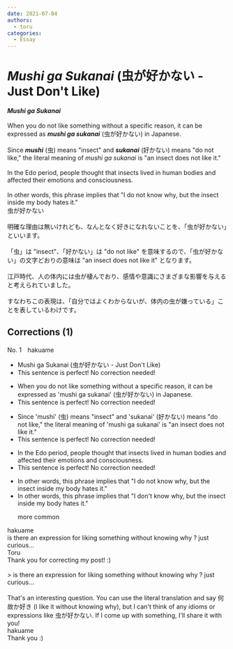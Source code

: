 ```yaml
---
date: 2021-07-04
authors:
  - toru
categories:
  - Essay
---
```


<h1 id="subject_show"><strong><em>Mushi ga Sukanai</strong></em> (虫が好かない - Just Don't Like)</h1>
<div class="date" hidden>Jul 4, 2021 13:37</div>
<div id="post"><div id="body_show_ori">
<strong><em>Mushi ga Sukanai</strong></em><br/><br/>When you do not like something without a specific reason, it can be expressed as <strong><em>mushi ga sukanai</em></strong> (虫が好かない) in Japanese.<br/><br/>Since <strong><em>mushi</em></strong> (虫) means "insect" and <strong><em>sukanai</em></strong> (好かない) means "do not like," the literal meaning of <em>mushi ga sukanai</em> is "an insect does not like it."<br/><br/>In the Edo period, people thought that insects lived in human bodies and affected their emotions and consciousness.<br/><br/>In other words, this phrase implies that "I do not know why, but the insect inside my body hates it."
</div></div>

<!-- more -->

<div id="post_ja"><div id="body_show_mo">
虫が好かない<br/><br/>明確な理由は無いけれども、なんとなく好きになれないことを、「虫が好かない」といいます。<br/><br/>「虫」は "insect"、「好かない」は "do not like" を意味するので、「虫が好かない」の文字どおりの意味は "an insect does not like it" となります。<br/><br/>江戸時代、人の体内には虫が棲んでおり、感情や意識にさまざまな影響を与えると考えられていました。<br/><br/>すなわちこの表現は、「自分ではよくわからないが、体内の虫が嫌っている」ことを表しているわけです。
</div></div>

## Corrections (1)
<div id="block"><div class="first_name"> No. 1　<span class="just_name">hakuame</span></div><div id="block2">
<ul class="correction_field">
<li class="incorrect">Mushi ga Sukanai (虫が好かない - Just Don't Like)</li>
<li class="corrected perfect">This sentence is perfect! No correction needed!</li>
</ul>
<ul class="correction_field">
<li class="incorrect">When you do not like something without a specific reason, it can be expressed as 'mushi ga sukanai' (虫が好かない) in Japanese.</li>
<li class="corrected perfect">This sentence is perfect! No correction needed!</li>
</ul>
<ul class="correction_field">
<li class="incorrect">Since 'mushi' (虫) means "insect" and 'sukanai' (好かない) means "do not like," the literal meaning of 'mushi ga sukanai' is "an insect does not like it."</li>
<li class="corrected perfect">This sentence is perfect! No correction needed!</li>
</ul>
<ul class="correction_field">
<li class="incorrect">In the Edo period, people thought that insects lived in human bodies and affected their emotions and consciousness.</li>
<li class="corrected perfect">This sentence is perfect! No correction needed!</li>
</ul>
<ul class="correction_field">
<li class="incorrect">In other words, this phrase implies that "I do not know why, but the insect inside my body hates it."</li>
<li class="corrected correct">
In other words, this phrase implies that "I <span class="f_blue">don't</span> know why, but the insect inside my body hates it."
<p class="correction_comment">more common</p>
</li>
</ul>
</div><div class="name"><span class="just_name">hakuame</span><br>
is there an expression for liking something without knowing why ?  just curious...
</div>
<div class="name"><span class="just_name">Toru</span><br>
Thank you for correcting my post! :)<br/><br/>&gt; is there an expression for liking something without knowing why ? just curious...<br/><br/>That's an interesting question. You can use the literal translation and say 何故か好き (I like it without knowing why), but I can't think of any idioms or expressions like 虫が好かない. If I come up with something, I'll share it with you!
</div>
<div class="name"><span class="just_name">hakuame</span><br>
Thank you :)
</div>
</div>
